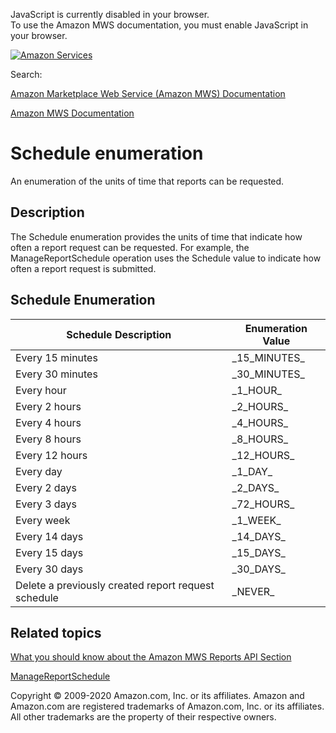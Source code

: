<div id="MWSDX_noscript">

JavaScript is currently disabled in your browser.  
To use the Amazon MWS documentation, you must enable JavaScript in your
browser.

</div>

<div id="MWSDX_divtop">

[![Amazon
Services](https://images-na.ssl-images-amazon.com/images/G/08/mwsportal/fr_FR/amazonservices.gif "Amazon Services")](http://services.amazon.fr)

<div id="MWSDX_search">

<span id="MWSDX_searchlbl">Search:</span>

</div>

  
<span id="MWSDX_titlebar">[Amazon Marketplace Web Service (Amazon MWS)
Documentation](https://developer.amazonservices.fr/gp/mws/docs.html)</span>

</div>

<div id="MWSDX_divbottom">

<div id="MWSDX_divleft">

<div id="MWSDX_toc">

</div>

</div>

<div id="MWSDX_divright">

<div id="MWSDX_content">

<span id="MWSDX_breadcrumbs">[Amazon MWS
Documentation](https://developer.amazonservices.fr/gp/mws/docs.html)</span>

<div id="Reports_ReportType" class="nested0">

# Schedule enumeration

<div class="body">

An enumeration of the units of time that reports can be requested.

</div>

<div id="Description" class="topic concept nested1">

## Description

<div class="body conbody">

The <span class="keyword apiname">Schedule</span> enumeration provides
the units of time that indicate how often a report request can be
requested. For example, the <span
class="keyword apiname">ManageReportSchedule</span> operation uses the
<span class="keyword apiname">Schedule</span> value to indicate how
often a report request is submitted.

</div>

</div>

<div id="Schedule_Enumeration" class="topic reference nested1">

## Schedule Enumeration

<div class="body refbody">

<div class="section">

<div class="tablenoborder">

| Schedule Description                                | Enumeration Value |
|-----------------------------------------------------|-------------------|
| Every 15 minutes                                    | \_15_MINUTES\_    |
| Every 30 minutes                                    | \_30_MINUTES\_    |
| Every hour                                          | \_1_HOUR\_        |
| Every 2 hours                                       | \_2_HOURS\_       |
| Every 4 hours                                       | \_4_HOURS\_       |
| Every 8 hours                                       | \_8_HOURS\_       |
| Every 12 hours                                      | \_12_HOURS\_      |
| Every day                                           | \_1_DAY\_         |
| Every 2 days                                        | \_2_DAYS\_        |
| Every 3 days                                        | \_72_HOURS\_      |
| Every week                                          | \_1_WEEK\_        |
| Every 14 days                                       | \_14_DAYS\_       |
| Every 15 days                                       | \_15_DAYS\_       |
| Every 30 days                                       | \_30_DAYS\_       |
| Delete a previously created report request schedule | \_NEVER\_         |

</div>

</div>

</div>

</div>

<div id="RelatedActions" class="topic nested1">

## Related topics

<div class="body">

<a href="../reports/Reports_Overview.md" class="xref">What you should know about the Amazon MWS Reports API Section</a>

<a href="Reports_ManageReportSchedule.md" class="xref" title="Creates, updates, or deletes a report request schedule for a specified report type.">ManageReportSchedule</a>

</div>

</div>

</div>

<div id="MWSDX_footer">

Copyright © 2009-2020 Amazon.com, Inc. or its affiliates. Amazon and
Amazon.com are registered trademarks of Amazon.com, Inc. or its
affiliates. All other trademarks are the property of their respective
owners.

</div>

</div>

</div>

<div style="clear: both;">

</div>

</div>

